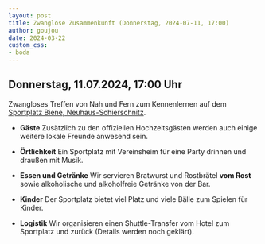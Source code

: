 ```yaml
---
layout: post
title: Zwanglose Zusammenkunft (Donnerstag, 2024-07-11, 17:00)
author: goujou
date: 2024-03-22
custom_css:
- boda
---
```

## Donnerstag, 11.07.2024, 17:00 Uhr
Zwangloses Treffen von Nah und Fern zum Kennenlernen auf dem [Sportplatz Biene, Neuhaus-Schierschnitz](https://www.google.com/maps/place/Sportplatz+Biene/@50.3065895,11.2361265,14.08z/data=!4m6!3m5!1s0x47a3d81a0b488063:0xf9faad79201a9151!8m2!3d50.3127882!4d11.2240278!16s%2Fg%2F11g9m982xz?authuser=0&entry=ttu).

- **Gäste**
     Zusätzlich zu den offiziellen Hochzeitsgästen werden auch einige weitere lokale Freunde anwesend sein.

- **Örtlichkeit**
     Ein Sportplatz mit Vereinsheim für eine Party drinnen und draußen mit Musik.

- **Essen und Getränke**
     Wir servieren Bratwurst und Rostbrätel **vom Rost** sowie alkoholische und alkoholfreie Getränke von der Bar.

- **Kinder**
     Der Sportplatz bietet viel Platz und viele Bälle zum Spielen für Kinder.

- **Logistik**
     Wir organisieren einen Shuttle-Transfer vom Hotel zum Sportplatz und zurück (Details werden noch geklärt).



